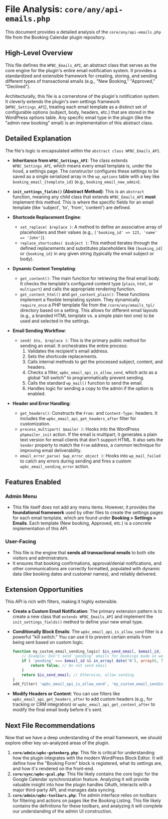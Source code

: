 # File Analysis: `core/any/api-emails.php`

This document provides a detailed analysis of the `core/any/api-emails.php` file from the Booking Calendar plugin repository.

## High-Level Overview

This file defines the `WPBC_Emails_API`, an abstract class that serves as the core engine for the plugin's entire email notification system. It provides a standardized and extensible framework for creating, storing, and sending different types of transactional emails (e.g., "New Booking," "Approved," "Declined").

Architecturally, this file is a cornerstone of the plugin's notification system. It cleverly extends the plugin's own settings framework (`WPBC_Settings_API`), treating each email template as a distinct set of configurable options (subject, body, headers, etc.) that are stored in the WordPress options table. Any specific email type in the plugin (like the "admin new booking" email) is an implementation of this abstract class.

## Detailed Explanation

The file's logic is encapsulated within the `abstract class WPBC_Emails_API`.

-   **Inheritance from `WPBC_Settings_API`**: The class extends `WPBC_Settings_API`, which means every email template is, under the hood, a settings page. The constructor configures these settings to be saved as a single serialized array in the `wp_options` table with a key like `booking_email_{template_id}` (e.g., `booking_email_new_admin`).

-   **`init_settings_fields()` (Abstract Method)**: This is an `abstract` function, meaning any child class that extends `WPBC_Emails_API` **must** implement this method. This is where the specific fields for an email template (like 'subject', 'to', 'from', 'content') are defined.

-   **Shortcode Replacement Engine**:
    -   `set_replace( $replace )`: A method to define an associative array of placeholders and their values (e.g., `['booking_id' => 123, 'name' => 'John']`).
    -   `replace_shortcodes( $subject )`: This method iterates through the defined replacements and substitutes placeholders like `[booking_id]` or `{booking_id}` in any given string (typically the email subject or body).

-   **Dynamic Content Templating**:
    -   `get_content()`: The main function for retrieving the final email body. It checks the template's configured content type (`plain`, `html`, or `multipart`) and calls the appropriate rendering function.
    -   `get_content_html()` and `get_content_plain()`: These functions implement a flexible templating system. They dynamically `require_once` a PHP template file from the `/core/any/emails_tpl/` directory based on a setting. This allows for different email layouts (e.g., a branded HTML template vs. a simple plain text one) to be used and selected in the settings.

-   **Email Sending Workflow**:
    -   `send( $to, $replace )`: This is the primary public method for sending an email. It orchestrates the entire process:
        1.  Validates the recipient's email address.
        2.  Sets the shortcode replacements.
        3.  Calls internal methods to get the processed subject, content, and headers.
        4.  Checks a filter, `wpbc_email_api_is_allow_send`, which acts as a global "kill switch" to programmatically prevent sending.
        5.  Calls the standard `wp_mail()` function to send the email.
        6.  Handles logic for sending a copy to the admin if the option is enabled.

-   **Header and Error Handling**:
    -   `get_headers()`: Constructs the `From:` and `Content-Type:` headers. It includes the `wpbc_email_api_get_headers_after` filter for customization.
    -   `process_multipart( $mailer )`: Hooks into the WordPress `phpmailer_init` action. If the email is multipart, it generates a plain text version for email clients that don't support HTML. It also sets the `Sender` property to match the `From` address, a common technique for improving email deliverability.
    -   `email_error_parse( $wp_error_object )`: Hooks into `wp_mail_failed` to catch any errors during sending and fires a custom `wpbc_email_sending_error` action.

## Features Enabled

### Admin Menu

-   This file itself does not add any menu items. However, it provides the **foundational framework** used by other files to create the settings pages for each email template, which are found under **Booking > Settings > Emails**. Each template (New booking, Approved, etc.) is a concrete implementation of this API.

### User-Facing

-   This file is the engine that **sends all transactional emails** to both site visitors and administrators.
-   It ensures that booking confirmations, approval/denial notifications, and other communications are correctly formatted, populated with dynamic data (like booking dates and customer names), and reliably delivered.

## Extension Opportunities

This API is rich with filters, making it highly extensible.

-   **Create a Custom Email Notification**: The primary extension pattern is to create a new class that `extends WPBC_Emails_API` and implement the `init_settings_fields()` method to define your new email type.

-   **Conditionally Block Emails**: The `wpbc_email_api_is_allow_send` filter is a powerful "kill switch." You can use it to prevent certain emails from being sent based on custom logic.
    ```php
    function my_custom_email_sending_logic( $is_send_email, $email_id, $fields_values ) {
        // Example: Don't send 'pending' emails for bookings made on weekends.
        if ( 'pending' === $email_id && in_array( date('N'), array(6, 7) ) ) {
            return false; // Do not send email
        }
        return $is_send_email; // Otherwise, allow sending
    }
    add_filter( 'wpbc_email_api_is_allow_send', 'my_custom_email_sending_logic', 10, 3 );
    ```

-   **Modify Headers or Content**: You can use filters like `wpbc_email_api_get_headers_after` to add custom headers (e.g., for tracking or CRM integration) or `wpbc_email_api_get_content_after` to modify the final email body before it's sent.

## Next File Recommendations

Now that we have a deep understanding of the email framework, we should explore other key un-analyzed areas of the plugin.

1.  **`core/admin/wpbc-gutenberg.php`**: This file is critical for understanding how the plugin integrates with the modern WordPress Block Editor. It will define how the "Booking Form" block is registered, what its settings are, and how it's rendered on the front-end.
2.  **`core/sync/wpbc-gcal.php`**: This file likely contains the core logic for the Google Calendar synchronization feature. Analyzing it will provide valuable insight into how the plugin handles OAuth, interacts with a major third-party API, and manages data syncing.
3.  **`core/admin/wpbc-toolbars.php`**: The admin interface relies on toolbars for filtering and actions on pages like the Booking Listing. This file likely contains the definitions for these toolbars, and analyzing it will complete our understanding of the admin UI construction.
